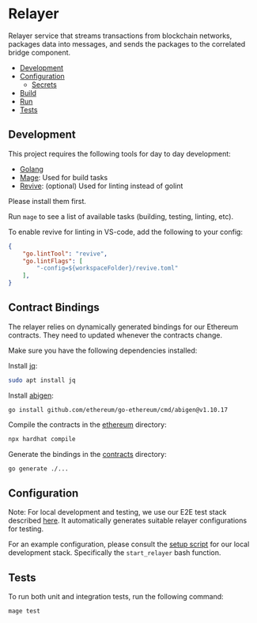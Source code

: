 # Relayer

Relayer service that streams transactions from blockchain networks, packages data into messages, and sends the packages to the correlated bridge component.

- [Development](#development)
- [Configuration](#configuration)
  - [Secrets](#secrets)
- [Build](#build)
- [Run](#run)
- [Tests](#tests)

## Development

This project requires the following tools for day to day development:

- [Golang](https://go.dev/)
- [Mage](https://magefile.org/): Used for build tasks
- [Revive](https://github.com/mgechev/revive): (optional) Used for linting instead of golint

Please install them first.

Run `mage` to see a list of available tasks (building, testing, linting, etc).

To enable revive for linting in VS-code, add the following to your config:

```json
{
    "go.lintTool": "revive",
    "go.lintFlags": [
        "-config=${workspaceFolder}/revive.toml"
    ],
}
```

## Contract Bindings

The relayer relies on dynamically generated bindings for our Ethereum contracts. They need to updated whenever the contracts change.

Make sure you have the following dependencies installed:

Install [jq](https://stedolan.github.io/jq/):

```bash
sudo apt install jq
```

Install [abigen](https://geth.ethereum.org/docs/dapp/native-bindings):

```
go install github.com/ethereum/go-ethereum/cmd/abigen@v1.10.17
```

Compile the contracts in the [ethereum](../ethereum) directory:

```bash
npx hardhat compile
```

Generate the bindings in the [contracts](contracts/) directory:

```bash
go generate ./...
```

## Configuration

Note: For local development and testing, we use our E2E test stack described [here](../test/README.md). It automatically generates suitable relayer configurations for testing.

For an example configuration, please consult the [setup script](https://github.com/Snowfork/snowbridge/blob/main/test/scripts/start-services.sh) for our local development stack. Specifically the `start_relayer` bash function.

## Tests

To run both unit and integration tests, run the following command:

```bash
mage test
```
